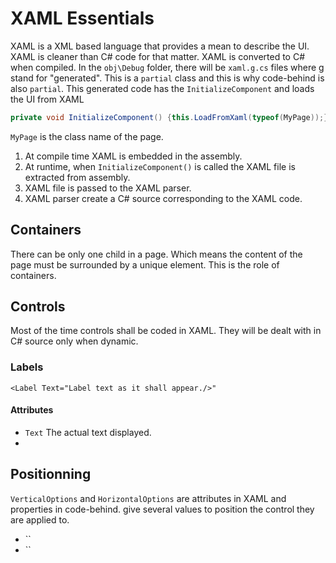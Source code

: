 XAML Essentials
===============

XAML is a XML based language that provides a mean to describe the UI. XAML is cleaner than C# code for that matter. XAML is converted to C# when compiled. In the `obj\Debug` folder, there will be `xaml.g.cs` files where g stand for "generated". This is a `partial` class and this is why code-behind is also `partial`. This generated code has the `InitializeComponent` and loads the UI from XAML
```csharp
private void InitializeComponent() {this.LoadFromXaml(typeof(MyPage));}
```
`MyPage` is the class name of the page.

1. At compile time XAML is embedded in the assembly.
2. At runtime, when `InitializeComponent()` is called the XAML file is extracted from assembly.
3. XAML file is passed to the XAML parser.
4. XAML parser create a C# source corresponding  to the XAML code.

## Containers

There can be only one child in a page. Which means the content of the page must be surrounded by a unique element. This is the role of containers.

## Controls

 Most of the time controls shall be coded in XAML. They will be dealt with in C# source only when dynamic.

### Labels
`<Label Text="Label text as it shall appear./>"`

#### Attributes
- `Text` The actual text displayed.
- 

## Positionning

`VerticalOptions` and `HorizontalOptions` are attributes in XAML and properties in code-behind. give several values to position the control they are applied to.

- ``
- ``